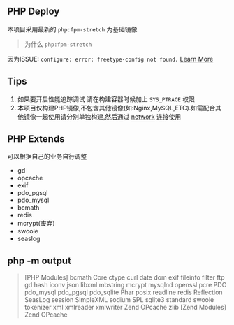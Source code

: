 ## PHP Deploy
本项目采用最新的 `php:fpm-stretch` 为基础镜像

> 为什么 `php:fpm-stretch`

因为ISSUE: `configure: error: freetype-config not found.`  [Learn More](https://github.com/docker-library/php/issues/865#issuecomment-511140588)

## Tips
1. 如果要开启性能追踪调试 请在构建容器时候加上 `SYS_PTRACE` 权限
2. 本项目仅构建PHP镜像,不包含其他镜像(如:Nginx,MySQL,ETC).如需配合其他镜像一起使用请分别单独构建,然后通过 [network](https://docs.docker.com/network/bridge/) 连接使用

## PHP Extends
可以根据自己的业务自行调整
- gd
- opcache
- exif
- pdo_pgsql
- pdo_mysql
- bcmath
- redis
- mcrypt(废弃)
- swoole
- seaslog

## php -m  output
> [PHP Modules]
bcmath
Core
ctype
curl
date
dom
exif
fileinfo
filter
ftp
gd
hash
iconv
json
libxml
mbstring
mcrypt
mysqlnd
openssl
pcre
PDO
pdo_mysql
pdo_pgsql
pdo_sqlite
Phar
posix
readline
redis
Reflection
SeasLog
session
SimpleXML
sodium
SPL
sqlite3
standard
swoole
tokenizer
xml
xmlreader
xmlwriter
Zend OPcache
zlib
[Zend Modules]
Zend OPcache
